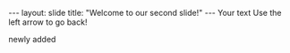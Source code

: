 --- layout: slide title: "Welcome to our second slide!" --- Your text Use the left arrow to go back!



newly added
